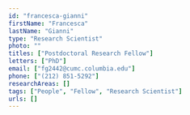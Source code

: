 ```yaml
---
id: "francesca-gianni"
firstName: "Francesca"
lastName: "Gianni"
type: "Research Scientist"
photo: ""
titles: ["Postdoctoral Research Fellow"]
letters: ["PhD"]
email: ["fg2442@cumc.columbia.edu"]
phone: ["(212) 851-5292"]
researchAreas: []
tags: ["People", "Fellow", "Research Scientist"]
urls: []
---
```

